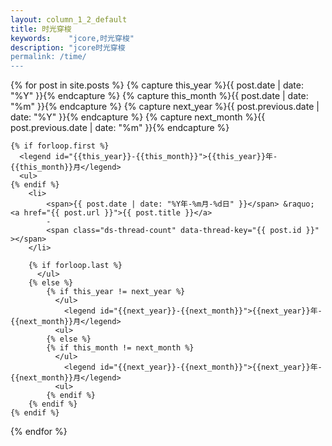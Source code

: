 ```yaml
---
layout: column_1_2_default
title: 时光穿梭
keywords:	 "jcore,时光穿梭"
description: "jcore时光穿梭
permalink: /time/
---
```


<div class="time">
{% for post in site.posts  %}
    {% capture this_year %}{{ post.date | date: "%Y" }}{% endcapture %}
    {% capture this_month %}{{ post.date | date: "%m" }}{% endcapture %}
    {% capture next_year %}{{ post.previous.date | date: "%Y" }}{% endcapture %}
    {% capture next_month %}{{ post.previous.date | date: "%m" }}{% endcapture %}

    {% if forloop.first %}
      <legend id="{{this_year}}-{{this_month}}">{{this_year}}年-{{this_month}}月</legend>
      <ul>
    {% endif %}
        <li>
            <span>{{ post.date | date: "%Y年-%m月-%d日" }}</span> &raquo; <a href="{{ post.url }}">{{ post.title }}</a>
            -
            <span class="ds-thread-count" data-thread-key="{{ post.id }}" ></span>
        </li>

        {% if forloop.last %}
          </ul>
        {% else %}
            {% if this_year != next_year %}
              </ul>
                <legend id="{{next_year}}-{{next_month}}">{{next_year}}年-{{next_month}}月</legend>
              <ul>
            {% else %}
            {% if this_month != next_month %}
              </ul>
                <legend id="{{next_year}}-{{next_month}}">{{next_year}}年-{{next_month}}月</legend>
              <ul>
            {% endif %}
        {% endif %}
    {% endif %}
{% endfor %}
</div>